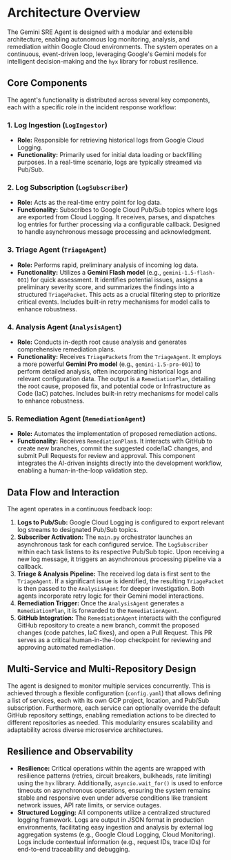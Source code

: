 # Architecture Overview

The Gemini SRE Agent is designed with a modular and extensible architecture, enabling autonomous log monitoring, analysis, and remediation within Google Cloud environments. The system operates on a continuous, event-driven loop, leveraging Google's Gemini models for intelligent decision-making and the `hyx` library for robust resilience.

## Core Components

The agent's functionality is distributed across several key components, each with a specific role in the incident response workflow:

### 1. Log Ingestion (`LogIngestor`)
*   **Role:** Responsible for retrieving historical logs from Google Cloud Logging.
*   **Functionality:** Primarily used for initial data loading or backfilling purposes. In a real-time scenario, logs are typically streamed via Pub/Sub.

### 2. Log Subscription (`LogSubscriber`)
*   **Role:** Acts as the real-time entry point for log data.
*   **Functionality:** Subscribes to Google Cloud Pub/Sub topics where logs are exported from Cloud Logging. It receives, parses, and dispatches log entries for further processing via a configurable callback. Designed to handle asynchronous message processing and acknowledgment.

### 3. Triage Agent (`TriageAgent`)
*   **Role:** Performs rapid, preliminary analysis of incoming log data.
*   **Functionality:** Utilizes a **Gemini Flash model** (e.g., `gemini-1.5-flash-001`) for quick assessment. It identifies potential issues, assigns a preliminary severity score, and summarizes the findings into a structured `TriagePacket`. This acts as a crucial filtering step to prioritize critical events. Includes built-in retry mechanisms for model calls to enhance robustness.

### 4. Analysis Agent (`AnalysisAgent`)
*   **Role:** Conducts in-depth root cause analysis and generates comprehensive remediation plans.
*   **Functionality:** Receives `TriagePacket`s from the `TriageAgent`. It employs a more powerful **Gemini Pro model** (e.g., `gemini-1.5-pro-001`) to perform detailed analysis, often incorporating historical logs and relevant configuration data. The output is a `RemediationPlan`, detailing the root cause, proposed fix, and potential code or Infrastructure as Code (IaC) patches. Includes built-in retry mechanisms for model calls to enhance robustness.

### 5. Remediation Agent (`RemediationAgent`)
*   **Role:** Automates the implementation of proposed remediation actions.
*   **Functionality:** Receives `RemediationPlan`s. It interacts with GitHub to create new branches, commit the suggested code/IaC changes, and submit Pull Requests for review and approval. This component integrates the AI-driven insights directly into the development workflow, enabling a human-in-the-loop validation step.

## Data Flow and Interaction

The agent operates in a continuous feedback loop:

1.  **Logs to Pub/Sub:** Google Cloud Logging is configured to export relevant log streams to designated Pub/Sub topics.
2.  **Subscriber Activation:** The `main.py` orchestrator launches an asynchronous task for each configured service. The `LogSubscriber` within each task listens to its respective Pub/Sub topic. Upon receiving a new log message, it triggers an asynchronous processing pipeline via a callback.
3.  **Triage & Analysis Pipeline:** The received log data is first sent to the `TriageAgent`. If a significant issue is identified, the resulting `TriagePacket` is then passed to the `AnalysisAgent` for deeper investigation. Both agents incorporate retry logic for their Gemini model interactions.
4.  **Remediation Trigger:** Once the `AnalysisAgent` generates a `RemediationPlan`, it is forwarded to the `RemediationAgent`.
5.  **GitHub Integration:** The `RemediationAgent` interacts with the configured GitHub repository to create a new branch, commit the proposed changes (code patches, IaC fixes), and open a Pull Request. This PR serves as a critical human-in-the-loop checkpoint for reviewing and approving automated remediation.

## Multi-Service and Multi-Repository Design

The agent is designed to monitor multiple services concurrently. This is achieved through a flexible configuration (`config.yaml`) that allows defining a list of services, each with its own GCP project, location, and Pub/Sub subscription. Furthermore, each service can optionally override the default GitHub repository settings, enabling remediation actions to be directed to different repositories as needed. This modularity ensures scalability and adaptability across diverse microservice architectures.

## Resilience and Observability

*   **Resilience:** Critical operations within the agents are wrapped with resilience patterns (retries, circuit breakers, bulkheads, rate limiting) using the `hyx` library. Additionally, `asyncio.wait_for()` is used to enforce timeouts on asynchronous operations, ensuring the system remains stable and responsive even under adverse conditions like transient network issues, API rate limits, or service outages.
*   **Structured Logging:** All components utilize a centralized structured logging framework. Logs are output in JSON format in production environments, facilitating easy ingestion and analysis by external log aggregation systems (e.g., Google Cloud Logging, Cloud Monitoring). Logs include contextual information (e.g., request IDs, trace IDs) for end-to-end traceability and debugging.